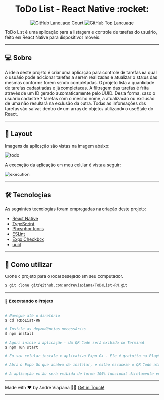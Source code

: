 <p align="center">
  <h1 align="center">ToDo List - React Native :rocket:</h1>
</p>

<p align="center" margin-top="25px" >
  <img alt="GitHub Language Count" src="https://img.shields.io/github/languages/count/andreviapiana/ToDoList-RN" />

  <img alt="GitHub Top Language" src="https://img.shields.io/github/languages/top/andreviapiana/ToDoList-RN" />
</p>


ToDo List é uma aplicação para a listagem e controle de tarefas do usuário, feito em React Native para dispositivos móveis.

___

## 💻 Sobre
A ideia deste projeto é criar uma aplicação para controle de tarefas na qual o usuário pode adicionar tarefas a serem realizadas e atualizar o status das mesmas conforme forem sendo completadas. O projeto lista a quantidade de tarefas cadastradas e já completadas. A filtragem das tarefas é feita através de um ID gerado automaticamente pelo UUID. Desta forma, caso o usuário cadastre 2 tarefas com o mesmo nome, a atualização ou exclusão de uma não resultará na exclusão da outra. Todas as informações das tarefas são salvas dentro de um array de objetos utilizando o useState do React.

___

## 🎨 Layout
Imagens da aplicação são vistas na imagem abaixo:

![todo](https://github.com/andreviapiana/test/assets/106932234/6542f975-4692-4eba-96a5-d0e097711208)


A execução da aplicação em meu celular é vista a seguir:

![execution](https://github.com/andreviapiana/test/assets/106932234/119b6640-d64a-4db3-8045-316c0af3a18e)

___

## 🛠 Tecnologias

As seguintes tecnologias foram empregadas na criação deste projeto:

- [React Native](https://reactnative.dev/)
- [TypeScript](https://www.typescriptlang.org/)
- [Phosphor Icons](https://phosphoricons.com/)
- [ESLint](https://eslint.org/)
- [Expo Checkbox](https://docs.expo.dev/versions/latest/sdk/checkbox/)
- [uuid](https://www.npmjs.com/package/react-native-uuid)

___

## 🚀 Como utilizar

Clone o projeto para o local desejado em seu computador.

```bash
$ git clone git@github.com:andreviapiana/ToDoList-RN.git
```
___

#### 🚧 Executando o Projeto
```bash

# Navegue até o diretório
$ cd ToDoList-RN

# Instale as dependências necessárias
$ npm install

# Agora inicie a aplicação - Um QR Code será exibido no Terminal
$ npm run start

# Eu seu celular instale o aplicativo Expo Go - Ele é gratuito na PlayStore.

# Abra o Expo Go que acabou de instalar, e então escaneie o QR Code através do aplicativo.

# A aplicação então será exibida de forma 100% funcional diretamente em seu celular.

```

___

Made with ❤️ by André Viapiana 👋🏽 [Get in Touch!](https://www.linkedin.com/in/andreviapiana/)

---
